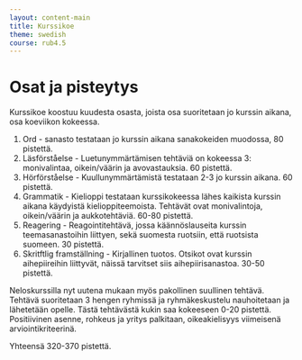 ```yaml
---
layout: content-main
title: Kurssikoe
theme: swedish
course: rub4.5
---
```


# Osat ja pisteytys
Kurssikoe koostuu kuudesta osasta, joista osa suoritetaan jo kurssin aikana,
osa koeviikon kokeessa.

1. Ord - sanasto testataan jo kurssin aikana sanakokeiden muodossa, 80 pistettä.
2. Läsförståelse - Luetunymmärtämisen tehtäviä on kokeessa 3: monivalintaa,
oikein/väärin ja avovastauksia. 60 pistettä.
3. Hörförståelse - Kuullunymmärtämistä testataan 2-3 jo kurssin aikana. 60 pistettä.
4. Grammatik - Kielioppi testataan kurssikokeessa lähes kaikista kurssin aikana
käydyistä kielioppiteemoista. Tehtävät ovat monivalintoja, oikein/väärin ja
aukkotehtäviä. 60-80 pistettä.
5. Reagering - Reagointitehtävä, jossa käännöslauseita kurssin teemasanastoihin
liittyen, sekä suomesta ruotsiin, että ruotsista suomeen. 30 pistettä.
6. Skritftlig framställning - Kirjallinen tuotos. Otsikot ovat kurssin
aihepiireihin liittyvät, näissä tarvitset siis aihepiirisanastoa. 30-50 pistettä.

Neloskurssilla nyt uutena mukaan myös pakollinen suullinen tehtävä. Tehtävä
suoritetaan 3 hengen ryhmissä ja ryhmäkeskustelu nauhoitetaan ja lähetetään opelle.
Tästä tehtävästä kukin saa kokeeseen 0-20 pistettä. Positiivinen asenne,
rohkeus ja yritys palkitaan, oikeakielisyys viimeisenä arviointikriteerinä.

Yhteensä 320-370 pistettä.
